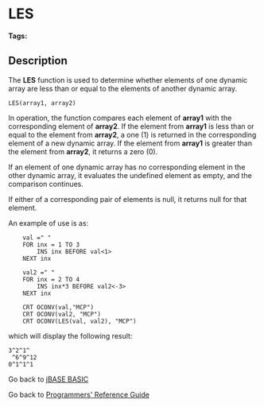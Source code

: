 # LES

<PageHeader /> 

**Tags:**
<badge text='dynamic arrays' vertical='middle' />

## Description

The **LES** function is used to determine whether elements of one dynamic array are less than or equal to the elements of another dynamic array.

```
LES(array1, array2)
```

In operation, the function compares each element of **array1** with the corresponding element of **array2**. If the element from **array1** is less than or equal to the element from **array2**, a one (1) is returned in the corresponding element of a new dynamic array. If the element from **array1** is greater than the element from **array2**, it returns a zero (0).

If an element of one dynamic array has no corresponding element in the other dynamic array, it evaluates the undefined element as empty, and the comparison continues.

If either of a corresponding pair of elements is null, it returns null for that element.

An example of use is as:

```
    val =" "
    FOR inx = 1 TO 3
        INS inx BEFORE val<1>
    NEXT inx

    val2 =" "
    FOR inx = 2 TO 4
        INS inx*3 BEFORE val2<-3>
    NEXT inx

    CRT OCONV(val,"MCP")
    CRT OCONV(val2, "MCP")
    CRT OCONV(LES(val, val2), "MCP")
```

which will display the following result:

```
3^2^1^
 ^6^9^12
0^1^1^1
```

Go back to [jBASE BASIC](./../README.md)

Go back to [Programmers' Reference Guide](./../../reference-guides/jbc/README.md)

<PageFooter />
